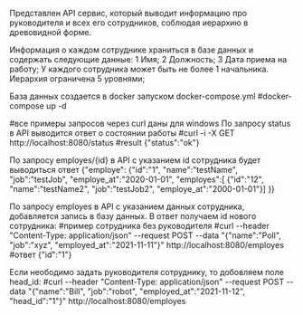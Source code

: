 Представлен API сервис, который выводит информацию про руководителя и всех его сотрудников, соблюдая иерархию в древовидной форме.

Информация о каждом сотруднике храниться в базе данных и содержать следующие данные:
  1 Имя;
  2 Должность;
  3 Дата приема на работу;
У каждого сотрудника может быть не более 1 начальника. Иерархия ограничена 5 уровнями;

База данных создается в docker запуском docker-compose.yml
#docker-compose up -d

#все примеры запросов через curl даны для windows
По запросу status в API выводится ответ о состоянии работы 
#curl -i -X GET http://localhost:8080/status
#result {"status":"ok"}

По запросу employes/{id} в API с указанием id сотрудника будет выводиться ответ
{"employe":
  {"id":"1",
  "name":"testName",
  "job":"testJob",
  "employe_at":"2020-01-01",
  "employes":[
    {"id":"12",
    "name":"testName2",
    "job":"testJob2",
    "employe_at":"2000-01-01"}]
 }}

По запросу employes в API с указанием данных сотрудника, добавляется запись в базу данных. В ответ получаем id нового сотрудника:
#пример сотрудника без руководителя
#curl --header "Content-Type: application/json" --request POST --data "{\"name\":\"Poll\", \"job\":\"xyz\", \"employed_at\":\"2021-11-11\"}" http://localhost:8080/employes 
#ответ {"id":"1"}

Если неободимо задать руководителя сотруднику, то добовляем поле head_id:
#curl --header "Content-Type: application/json" --request POST --data "{\"name\":\"Bill\", \"job\":\"robot\", \"employed_at\":\"2021-11-12\", \"head_id\":\"1\"}" http://localhost:8080/employes


